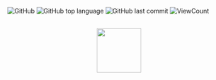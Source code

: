 ![GitHub](https://img.shields.io/github/license/akshat-jjain/HackerRank-Java-Solutions?style=flat)
![GitHub top language](https://img.shields.io/github/languages/top/akshat-jjain/HackerRank-Java-Solutions?style=flat)
![GitHub last commit](https://img.shields.io/github/last-commit/akshat-jjain/HackerRank-Java-Solutions?style=flat)
![ViewCount](https://views.whatilearened.today/views/github/akshat-jjain/HackerRank-Java-Solutions.svg?cache=remove)

<p align="center">  
	<br>
	<a href="https://www.hackerrank.com/akshat_jjain">
        <img height=100 src="https://d3keuzeb2crhkn.cloudfront.net/hackerrank/assets/styleguide/logo_wordmark-f5c5eb61ab0a154c3ed9eda24d0b9e31.svg"> 
    </a>
    <br>
</p>
